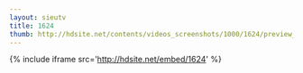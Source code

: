 ```yaml
---
layout: sieutv
title: 1624
thumb: http://hdsite.net/contents/videos_screenshots/1000/1624/preview_360p.mp4.jpg
---
```

{% include iframe src='http://hdsite.net/embed/1624' %}
 
